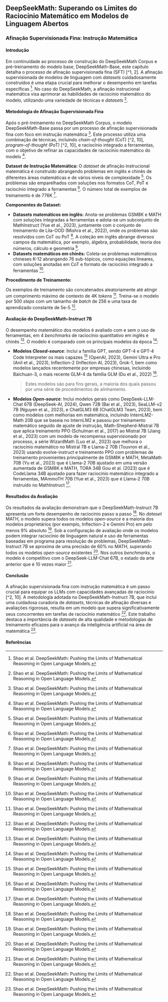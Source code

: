 ## DeepSeekMath: Superando os Limites do Raciocínio Matemático em Modelos de Linguagem Abertos
### Afinação Supervisionada Fina: Instrução Matemática

#### Introdução
Em continuidade ao processo de construção do DeepSeekMath Corpus e pré-treinamento do modelo base, DeepSeekMath-Base, este capítulo detalha o processo de afinação supervisionada fina (SFT) [^1, 2]. A afinação supervisionada de modelos de linguagem com *datasets* cuidadosamente construídos é uma etapa crucial para melhorar o desempenho em tarefas específicas [^10]. No caso do DeepSeekMath, a afinação instrucional matemática visa aprimorar as habilidades de raciocínio matemático do modelo, utilizando uma variedade de técnicas e *datasets* [^2].

#### Metodologia de Afinação Supervisionada Fina

Após o pré-treinamento no DeepSeekMath Corpus, o modelo DeepSeekMath-Base passa por um processo de afinação supervisionada fina com foco em instrução matemática [^2]. Este processo utiliza uma combinação de técnicas, incluindo *chain-of-thought* (CoT) [^2, 10], *program-of-thought* (PoT) [^2, 10], e raciocínio integrado a ferramentas, com o objetivo de refinar as capacidades de raciocínio matemático do modelo [^2].

**Dataset de Instrução Matemática:**
O *dataset* de afinação instrucional matemática é construído abrangendo problemas em inglês e chinês de diferentes áreas matemáticas e de vários níveis de complexidade [^10]. Os problemas são emparelhados com soluções nos formatos CoT, PoT e raciocínio integrado a ferramentas [^10]. O número total de exemplos de treinamento é de 776K [^10].

**Componentes do Dataset:**
*   **Datasets matemáticos em inglês:** Anota-se problemas GSM8K e MATH com soluções integradas a ferramentas e adota-se um subconjunto de MathInstruct (Yue et al., 2023), juntamente com o conjunto de treinamento de Lila-OOD (Mishra et al., 2022), onde os problemas são resolvidos com CoT ou PoT [^10]. A coleção em inglês abrange diversos campos da matemática, por exemplo, álgebra, probabilidade, teoria dos números, cálculo e geometria [^10].
*   **Datasets matemáticos em chinês:** Coleta-se problemas matemáticos chineses K-12 abrangendo 76 sub-tópicos, como equações lineares, com soluções anotadas em CoT e formato de raciocínio integrado a ferramentas [^10].

**Procedimento de Treinamento:**

Os exemplos de treinamento são concatenados aleatoriamente até atingir um comprimento máximo de contexto de 4K *tokens* [^10]. Treina-se o modelo por 500 *steps* com um tamanho de *batch* de 256 e uma taxa de aprendizado constante de 5e-5 [^10].

#### Avaliação do DeepSeekMath-Instruct 7B

O desempenho matemático dos modelos é avaliado com e sem o uso de ferramentas, em 4 *benchmarks* de raciocínio quantitativo em inglês e chinês [^10]. O modelo é comparado com os principais modelos da época [^10]:

*   **Modelos *Closed-source***: Inclui a família GPT, sendo GPT-4 e GPT-4 Code Interpreter os mais capazes [^10] (OpenAI, 2023), Gemini Ultra e Pro (Anil et al., 2023), Inflection-2 (Inflection AI, 2023), Grok-1, bem como modelos lançados recentemente por empresas chinesas, incluindo Baichuan-3, o mais recente GLM-4 da família GLM (Du et al., 2022) [^10].
    > Estes modelos são para fins gerais, a maioria dos quais passou por uma série de procedimentos de alinhamento.

*   **Modelos *Open-source***: Inclui modelos gerais como DeepSeek-LLM-Chat 67B (DeepSeek-AI, 2024), Qwen 72B (Bai et al., 2023), SeaLLM-v2 7B (Nguyen et al., 2023), e ChatGLM3 6B (ChatGLM3 Team, 2023), bem como modelos com melhorias em matemática, incluindo InternLM2-Math 20B que se baseia no InternLM2 e passou por treinamento matemático seguido de ajuste de instrução, Math-Shepherd-Mistral 7B que aplica treinamento PPO (Schulman et al., 2017) ao Mistral 7B (Jiang et al., 2023) com um modelo de recompensa supervisionado por processo, a série WizardMath (Luo et al., 2023) que melhora o raciocínio matemático no Mistral 7B e Llama-2 70B (Touvron et al., 2023) usando evolve-instruct e treinamento PPO com problemas de treinamento provenientes principalmente de GSM8K e MATH, MetaMath 70B (Yu et al., 2023) que é Llama-2 70B ajustado em uma versão aumentada de GSM8K e MATH, TORA 34B Gou et al. (2023) que é CodeLlama 34B ajustado para fazer raciocínio matemático integrado a ferramentas, MAmmoTH 70B (Yue et al., 2023) que é Llama-2 70B instruído no MathInstruct [^10].

#### Resultados da Avaliação

Os resultados da avaliação demonstram que o DeepSeekMath-Instruct 7B apresenta um forte desempenho de raciocínio passo a passo [^11]. No *dataset* MATH, o modelo supera todos os modelos *open-source* e a maioria dos modelos proprietários (por exemplo, Inflection-2 e Gemini Pro) em pelo menos 9% absoluto [^11]. Sob a configuração de avaliação onde os modelos podem integrar raciocínio de linguagem natural e uso de ferramentas baseadas em programa para resolução de problemas, DeepSeekMath-Instruct 7B se aproxima de uma precisão de 60% no MATH, superando todos os modelos *open-source* existentes [^11]. Nos outros *benchmarks*, o modelo é competitivo com o DeepSeek-LLM-Chat 67B, o estado da arte anterior que é 10 vezes maior [^11].

#### Conclusão

A afinação supervisionada fina com instrução matemática é um passo crucial para equipar os LLMs com capacidades avançadas de raciocínio [^2, 10]. A metodologia adotada no DeepSeekMath-Instruct 7B, que inclui uma cuidadosa curadoria de *datasets*, técnicas de afinação diversas e avaliações rigorosas, resulta em um modelo que supera significativamente seus concorrentes em tarefas de raciocínio matemático [^11]. Este trabalho destaca a importância de *datasets* de alta qualidade e metodologias de treinamento eficazes para o avanço da inteligência artificial na área de matemática [^2].

#### Referências
[^2]: Shao et al. DeepSeekMath: Pushing the Limits of Mathematical Reasoning in Open Language Models.
[^10]: Shao et al. DeepSeekMath: Pushing the Limits of Mathematical Reasoning in Open Language Models.
[^11]: Shao et al. DeepSeekMath: Pushing the Limits of Mathematical Reasoning in Open Language Models.
<!-- END -->